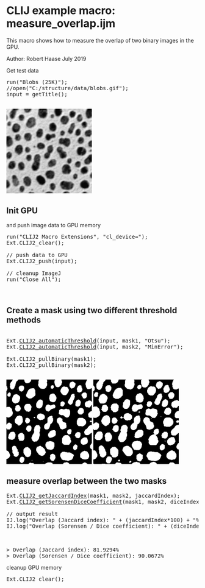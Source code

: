 

# CLIJ example macro: measure_overlap.ijm

This macro shows how to measure the overlap 
of two binary images in the GPU.

Author: Robert Haase
July 2019


Get test data

<pre class="highlight">
run("Blobs (25K)");
//open("C:/structure/data/blobs.gif");
input = getTitle();

</pre>
<a href="image_1587211571604.png"><img src="image_1587211571604.png" width="224" alt="blobs.gif"/></a>

## Init GPU
 and push image data to GPU memory

<pre class="highlight">
run("CLIJ2 Macro Extensions", "cl_device=");
Ext.CLIJ2_clear();

// push data to GPU
Ext.CLIJ2_push(input);

// cleanup ImageJ
run("Close All");


</pre>

## Create a mask using two different threshold methods

<pre class="highlight">

Ext.<a href="https://clij.github.io/clij2-docs/reference_automaticThreshold">CLIJ2_automaticThreshold</a>(input, mask1, "Otsu");
Ext.<a href="https://clij.github.io/clij2-docs/reference_automaticThreshold">CLIJ2_automaticThreshold</a>(input, mask2, "MinError");

Ext.CLIJ2_pullBinary(mask1);
Ext.CLIJ2_pullBinary(mask2);

</pre>
<a href="image_1587211571795.png"><img src="image_1587211571795.png" width="224" alt="CLIJ2_automaticThreshold_result15"/></a>
<a href="image_1587211571830.png"><img src="image_1587211571830.png" width="224" alt="CLIJ2_automaticThreshold_result16"/></a>

## measure overlap between the two masks

<pre class="highlight">
Ext.<a href="https://clij.github.io/clij2-docs/reference_getJaccardIndex">CLIJ2_getJaccardIndex</a>(mask1, mask2, jaccardIndex);
Ext.<a href="https://clij.github.io/clij2-docs/reference_getSorensenDiceCoefficient">CLIJ2_getSorensenDiceCoefficient</a>(mask1, mask2, diceIndex);

// output result
IJ.log("Overlap (Jaccard index): " + (jaccardIndex*100) + "%");
IJ.log("Overlap (Sorensen / Dice coefficient): " + (diceIndex*100) + "%");


</pre>
<pre>
> Overlap (Jaccard index): 81.9294%
> Overlap (Sorensen / Dice coefficient): 90.0672%
</pre>

cleanup GPU memory

<pre class="highlight">
Ext.CLIJ2_clear();
</pre>



</pre>
</pre>
